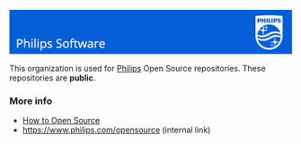 ![Philips Software](https://github.com/philips-software/.github/blob/c45ef97f4624481c7e9466c9aa77f776c92ee0af/profile/images/philips-banner.png)

This organization is used for [Philips](https://philips.com) Open Source repositories. These repositories are **public**.

### More info

- [How to Open Source](https://github.com/philips-software/philips-howto-open-source)
- <https://www.philips.com/opensource> (internal link)
